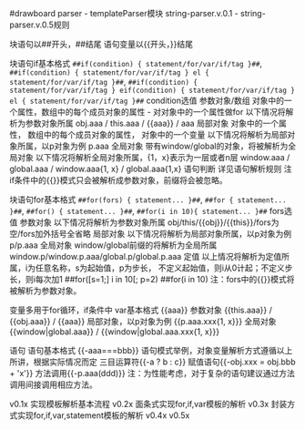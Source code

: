 #drawboard 
parser - templateParser模块
string-parser.v.0.1 - string-parser.v.0.5规则

块语句以##开头，##结尾
语句变量以{{开头，}}结尾

块语句if基本格式
`##if(condition) {
    statement/for/var/if/tag
}##`,
`##if(condition) {
    statement/for/var/if/tag
} el {
    statement/for/var/if/tag
}##`,
`##if(condition) {
    statement/for/var/if/tag
} eif(condition) {
    statement/for/var/if/tag
} el {
    statement/for/var/if/tag
}##`
condition选值
参数对象/数组
对象中的一个属性，数组中的每个成员对象的属性 - 对对象中的一个属性做for
以下情况将解析为参数对象所属
obj.aaa / this.aaa / {{aaa}} / aaa
局部对象
对象中的一个属性， 数组中的每个成员对象的属性， 对象中的一个变量
以下情况将解析为局部对象所属，以p对象为例
p.aaa
全局对象
带有window/global的对象，将被解析为全局对象
以下情况将解析全局对象所属，{1，x}表示为一层或者n层
window.aaa / global.aaa / window.aaa{1, x} / global.aaa{1,x}
语句判断
详见语句解析规则
注 if条件中的{{}}模式只会被解析成参数对象，前缀将会被忽略。

块语句for基本格式
`##for(fors) {
    statement...
}##`,
`##for {
    statement...
}##`,
`##for() {
    statement...
}##`,
`##for(i in 10){
    statement...
}##`
fors选值
参数对象
以下情况将解析为参数对象所属
obj/this/{{obj}}/{{this}}/fors为空/fors加外括号全省略
局部对象
以下情况将解析为局部对象所属，以p对象为例
p/p.aaa
全局对象
window/global前缀的将解析为全局所属
window.p/window.p.aaa/global.p/global.p.aaa
定值
以上情况将解析为定值所属，i为任意名称，s为起始值，p为步长，
不定义起始值，则i从0计起；不定义步长，则i每次加1
##for([s=1;] i in 10[; p=2)
##for(i in 10)
注：fors中的{{}}模式将被解析为参数对象。

变量多用于for循环，if条件中
var基本格式
{{aaa}}
参数对象
{{this.aaa}} / {{obj.aaa}} / {{aaa}}
局部对象，以p对象为例
{{p.aaa.xxx{1, x}}}
全局对象
{{window|global.aaa}} / {{window|global.aaa.xxx{1, x}}} 

语句
语句基本格式
{{-aaa===bbb}}
语句模式举例，对象变量解析方式遵循以上所讲，根据实际情况而定
三目运算符{{-a ? b : c}}
赋值语句{{-obj.xxx = obj.bbb + 'x'}}
方法调用{{-p.aaa(ddd)}}
注：为性能考虑，对于复杂的语句建议通过方法调用间接调用相应方法。

v0.1x
实现模板解析基本流程
v0.2x
面条式实现for,if,var模板的解析
v0.3x
封装方式实现for,if,var,statement模板的解析
v0.4x
v0.5x








